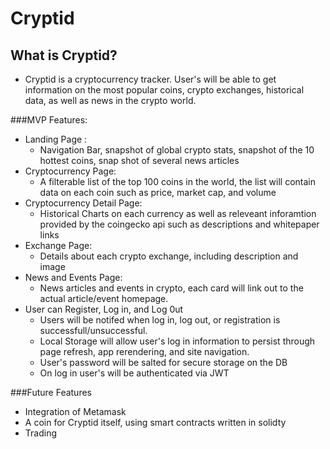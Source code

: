 # Cryptid

## What is Cryptid?
  - Cryptid is a cryptocurrency tracker. User's will be able to get information on the most popular coins, crypto exchanges, historical data, as well as news in the crypto world.

###MVP Features:
  - Landing Page :
      - Navigation Bar, snapshot of global crypto stats, snapshot of the 10 hottest coins, snap shot of several news articles
  - Cryptocurrency Page:
      - A filterable list of the top 100 coins in the world, the list will contain data on each coin such as price, market cap, and volume
  - Cryptocurrency Detail Page:
      - Historical Charts on each currency as well as releveant inforamtion provided by the coingecko api such as descriptions and whitepaper links
  - Exchange Page:
      - Details about each crypto exchange, including description and image
  - News and Events Page:
      - News articles and events in crypto, each card will link out to the actual article/event homepage. 
  - User can Register, Log in, and Log 0ut
      - Users will be notifed when log in, log out, or registration is successfull/unsuccessful. 
      - Local Storage will allow user's log in information to persist through page refresh, app rerendering, and site navigation. 
      - User's password will be salted for secure storage on the DB
      - On log in user's will be authenticated via JWT

###Future Features
  - Integration of Metamask
  - A coin for Cryptid itself, using smart contracts written in solidty
  - Trading
  
